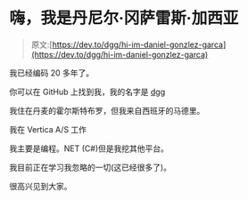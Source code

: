 # 嗨，我是丹尼尔·冈萨雷斯·加西亚

> 原文:[https://dev.to/dgg/hi-im-daniel-gonzlez-garca](https://dev.to/dgg/hi-im-daniel-gonzlez-garca)

我已经编码 20 多年了。

你可以在 GitHub 上找到我，我的名字是 [dgg](https://github.com/dgg)

我住在丹麦的霍尔斯特布罗，但我来自西班牙的马德里。

我在 Vertica A/S 工作

我主要是编程。NET (C#)但是我挖其他平台。

我目前正在学习我忽略的一切(这已经很多了)。

很高兴见到大家。